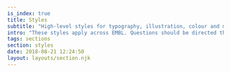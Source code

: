 ```yaml
---
is_index: true
title: Styles
subtitle: "High-level styles for typography, illustration, colour and more: These apply across design medium."
intro: "These styles apply across EMBL. Questions should be directed the [EMBL Design Team](https://intranet.embl.de/communication_outreach/design/index.html) at <a class='vf-link' href='mailto:design@embl.org'>design@embl.org</a>"
tags: sections
section: styles
date: 2018-08-21 12:24:50
layout: layouts/section.njk
---
```

